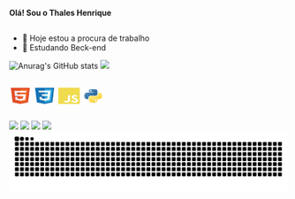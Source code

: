 **Olá! Sou o Thales Henrique**

##

- 🔭 Hoje estou a procura de trabalho
- 🌱 Estudando Beck-end

![Anurag's GitHub stats](https://github-readme-stats.vercel.app/api?username=thales-henrii&show_icons=true&theme=dracula)
 <img height="196em" src="https://github-readme-stats.vercel.app/api/top-langs/?username=thales-henri&layout=compact&langs_count=16&theme=dracula"/>
<div style="display: inline_block"><br>
<img align="center" alt="Rafa-HTML" height="30" width="40" src="https://raw.githubusercontent.com/devicons/devicon/master/icons/html5/html5-original.svg">
<img align="center" alt="Rafa-CSS" height="30" width="40" src="https://raw.githubusercontent.com/devicons/devicon/master/icons/css3/css3-original.svg">
<img align="center" alt="Rafa-Js" height="30" width="40" src="https://raw.githubusercontent.com/devicons/devicon/master/icons/javascript/javascript-plain.svg">
<img align="center" alt="Rafa-Python" height="30" width="40" src="https://raw.githubusercontent.com/devicons/devicon/master/icons/python/python-original.svg">
</div>

##

<div>
 <a href="https://instagram.com/Thales-herir" target="_blank"><img src="https://img.shields.io/badge/-Instagram-%23E4405F?style=for-the-badge&logo=instagram&logoColor=white" target="_blank"></a>
 <a href="www.linkedin.com/in/thales-baldino" target="_blank"><img src="https://img.shields.io/badge/-LinkedIn-%230077B5?style=for-the-badge&logo=linkedin&logoColor=white" target="_blank"></a> 
<a href="https://discord.gg/wagxzStdcR" target="_blank"><img src="https://img.shields.io/badge/Discord-7289DA?style=for-the-badge&logo=discord&logoColor=white" target="_blank"></a> 
<a href = "thalesbaldino53@gmail.com"><img src="https://img.shields.io/badge/-Gmail-%23333?style=for-the-badge&logo=gmail&logoColor=white" target="_blank">
</a>

 
 <picture>
  <source media="(prefers-color-scheme: dark)" srcset="https://raw.githubusercontent.com/Thales-henri/thales-henri/output/github-contribution-grid-snake-dark.svg">
  <img alt="github contribution grid snake animation" src="https://raw.githubusercontent.com/Thales-henri/thales-henri/output/github-contribution-grid-snake.svg">
</picture>
  
</div>
